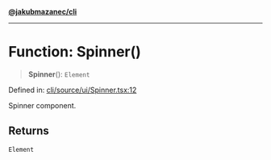 [**@jakubmazanec/cli**](../README.md)

---

# Function: Spinner()

> **Spinner**(): `Element`

Defined in:
[cli/source/ui/Spinner.tsx:12](https://github.com/jakubmazanec/tools/blob/6fe16df773d5da14c29261ea934e72b3f99fabb7/packages/cli/source/ui/Spinner.tsx#L12)

Spinner component.

## Returns

`Element`
